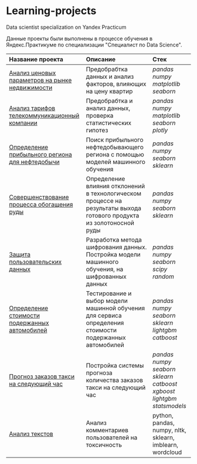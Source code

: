 # Learning-projects
Data scientist specialization on Yandex Practicum 


Данные проекты были выполнены в процессе обучения в Яндекс.Практикуме по специализации "Специалист по Data Science".

| Название проекта | Описание | Стек | 
| :---------------------- | :---------------------- | :---------------------- |
| [Анализ ценовых параметров на рынке недвижимости](03-Real_estate_analysis) | Предобрабтка данных и анализ факторов, влияющих на цену квартир | *pandas numpy  matplotlib seaborn* |
| [Анализ тарифов телекоммуникационный компании](04-Telecom_tariffs) | Предобрабтка и анализ данных, проверка статистических гипотез | *pandas numpy  matplotlib seaborn plotly* |
| [Определение прибыльного региона для нефтедобычи](8-Oil_wells) | Поиск прибыльного нефтедобывающего региона с помощью моделей машинного обучения | *pandas numpy seaborn sklearn* |
| [Совершенствование процесса обогащения руды](09-Gold_extraction) | Определение влияния отклонений в технологическом процессе на результаты выхода готового продукта из золотоносной руды | *pandas numpy seaborn sklearn* |
| [Защита пользовательских данных](10-Insurance) | Разработка метода шифрования данных. Постройка модели машинного обучения, на шифрованных данных | *pandas numpy seaborn scipy random* |
| [Определение стоимости подержанных автомобилей](11-Auto-pricing) | Тестирование и выбор модели машинной обучения для сервиса определения стоимости подержанных автомобилей | *pandas numpy seaborn sklearn lightgbm catboost* |
| [Прогноз заказов такси на следующий час](12-Taxi_time_series) | Постройка системы прогноза количества заказов такси на следующий час | *pandas numpy seaborn sklearn catboost xgboost lightgbm statsmodels* |
| [Анализ текстов](13-NLP) | Анализ комментариев пользователей на токсичность             | python, pandas, numpy, nltk, sklearn, imblearn, wordcloud |
